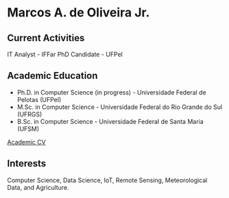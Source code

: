 # Marcos A. de Oliveira Jr.

## Current Activities
IT Analyst - IFFar
PhD Candidate - UFPel


## Academic Education
- Ph.D. in Computer Science (in progress) - Universidade Federal de Pelotas (UFPel)
- M.Sc. in Computer Science - Universidade Federal do Rio Grande do Sul (UFRGS)
- B.Sc. in Computer Science - Universidade Federal de Santa Maria (UFSM)

[Academic CV](http://lattes.cnpq.br/1995588222933161)


## Interests
Computer Science, Data Science, IoT, Remote Sensing, Meteorological Data, and Agriculture.


<!--
**marcosjr06/marcosjr06** is a ✨ _special_ ✨ repository because its `README.md` (this file) appears on your GitHub profile.

Here are some ideas to get you started:

- 🔭 I’m currently working on ...
- 🌱 I’m currently learning ...
- 👯 I’m looking to collaborate on ...
- 🤔 I’m looking for help with ...
- 💬 Ask me about ...
- 📫 How to reach me: ...
- 😄 Pronouns: ...
- ⚡ Fun fact: ...
-->
